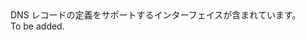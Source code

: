 <Namespace Name="Microsoft.Azure.Management.Dns.Fluent.DnsRecordSet.Definition">
  <Docs>
    <summary>DNS レコードの定義をサポートするインターフェイスが含まれています。</summary> 
    <remarks>To be added.</remarks>
  </Docs>
</Namespace>
